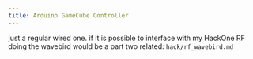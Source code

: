 ```yaml
---
title: Arduino GameCube Controller
---
```


just a regular wired one.
if it is possible to interface with my HackOne RF doing the wavebird would be a part two
related: `hack/rf_wavebird.md`
